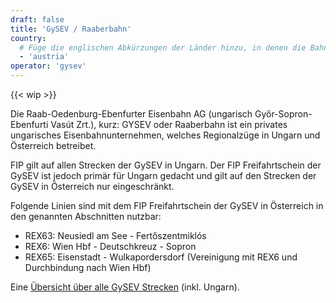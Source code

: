 ```yaml
---
draft: false
title: 'GySEV / Raaberbahn'
country:
  # Füge die englischen Abkürzungen der Länder hinzu, in denen die Bahngesellschaft fährt.
  - 'austria'
operator: 'gysev'
---
```


<!-- Entferne das "WIP" Snippet, wenn die Inhalte der Seite vollständig sind -->
{{< wip >}}

Die Raab-Oedenburg-Ebenfurter Eisenbahn AG (ungarisch Győr-Sopron-Ebenfurti Vasút Zrt.), kurz: GYSEV oder Raaberbahn ist ein privates ungarisches Eisenbahnunternehmen, welches Regionalzüge in Ungarn und Österreich betreibet.

FIP gilt auf allen Strecken der GySEV in Ungarn. Der FIP Freifahrtschein der GySEV ist jedoch primär für Ungarn gedacht und gilt auf den Strecken der GySEV in Österreich nur eingeschränkt.

Folgende Linien sind mit dem FIP Freifahrtschein der GySEV in Österreich in den genannten Abschnitten nutzbar:

- REX63: Neusiedl am See - Fertőszentmiklós
- REX6: Wien Hbf - Deutschkreuz - Sopron
- REX65: Eisenstadt - Wulkapordersdorf (Vereinigung mit REX6 und Durchbindung nach Wien Hbf)

Eine [Übersicht über alle GySEV Strecken](https://www2.GySEV.hu/de/vasutvonalak) (inkl. Ungarn).
